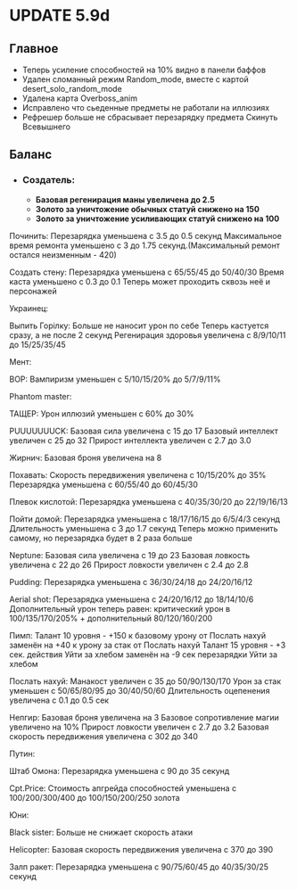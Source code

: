 # UPDATE 5.9d

## Главное

* Теперь усиление способностей на 10% видно в панели баффов 
* Удален сломанный режим Random_mode, вместе с картой desert_solo_random_mode 
* Удалена карта Overboss_anim
* Исправлено что сьеденные предметы не работали на иллюзиях 
* Рефрешер больше не сбрасывает перезарядку предмета Скинуть Всевышнего

## Баланс

* ### Создатель: 
  * **Базовая регенирация маны увеличена до 2.5**
  * **Золото за уничтожение обычных статуй снижено на 150**
  * **Золото за уничтожение усиливающих статуй снижено на 100**

Починить: 
Перезарядка уменьшена с 3.5 до 0.5 секунд 
Максимальное время ремонта уменьшено с 3 до 1.75 секунд.(Максимальный ремонт остался неизменным - 420) 

Создать стену: 
Перезарядка уменьшена с 65/55/45 до 50/40/30 
Время каста уменьшено с 0.3 до 0.1 
Теперь может проходить сквозь неё и персонажей

Украинец:

Выпить Горiлку:
Больше не наносит урон по себе
Теперь кастуется сразу, а не после 2 секунд
Регенирация здоровья увеличена с 8/9/10/11 до 15/25/35/45

Мент: 

ВОР: 
Вампиризм уменьшен с 5/10/15/20% до 5/7/9/11% 

Phantom master: 

ТАЩЕР: 
Урон иллюзий уменьшен с 60% до 30% 

PUUUUUUUCK: 
Базовая сила увеличена с 15 до 17 
Базовый интеллект увеличен с 25 до 32 
Прирост интеллекта увеличен с 2.7 до 3.0 

Жирнич: 
Базовая броня увеличена на 8 

Похавать: 
Скорость передвижения увеличена с 10/15/20% до 35% 
Перезарядка уменьшена с 60/55/40 до 60/45/30 

Плевок кислотой: 
Перезарядка уменьшена с 40/35/30/20 до 22/19/16/13 

Пойти домой: 
Перезарядка уменьшена с 18/17/16/15 до 6/5/4/3 секунд 
Длительность уменьшена с 3 до 1.7 секунд 
Теперь можно применить самому, но перезарядка будет в 2 раза больше 

Neptune: 
Базовая сила увеличена с 19 до 23 
Базовая ловкость увеличена с 22 до 26 
Прирост ловкости увеличен с 2.4 до 2.8 

Pudding: 
Перезарядка уменьшена с 36/30/24/18 до 24/20/16/12 

Aerial shot: 
Перезарядка уменьшена с 24/20/16/12 до 18/14/10/6 
Дополнительный урон теперь равен: критический урон в 100/135/170/205% + дополнительный 80/120/160/200 

Пимп: 
Талант 10 уровня - +150 к базовому урону от Послать нахуй заменён на +40 к урону за стак от Послать нахуй
Талант 15 уровня - +3 сек. действия Уйти за хлебом заменён на -9 сек перезарядки Уйти за хлебом 

Послать нахуй: 
Манакост увеличен с 35 до 50/90/130/170
Урон за стак уменьшен с 50/65/80/95 до 30/40/50/60 
Длительность оцепенения увеличена с 0.1 до 0.5 сек

Непгир: 
Базовая броня увеличена на 3 
Базовое сопротивление магии увеличено на 10% 
Прирост ловкости увеличен с 2.7 до 3.2 
Базовая скорость передвижения увеличена с 302 до 340

Путин: 

Штаб Омона: 
Перезарядка уменьшена с 90 до 35 секунд

Cpt.Price: 
Стоимость апгрейда способностей уменьшена с 100/200/300/400 до 100/150/200/250 золота 

Юни: 

Black sister: 
Больше не снижает скорость атаки 

Helicopter: 
Базовая скорость передвижения увеличена с 370 до 390 

Залп ракет: 
Перезарядка уменьшена с 90/75/60/45 до 40/35/30/25 секунд
